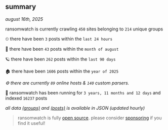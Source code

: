 
## summary
_august 16th, 2025_

ransomwatch is currently crawling `450` sites belonging to `214` unique groups

⏲ there have been `3` posts within the `last 24 hours`

🦈 there have been `43` posts within the `month of august`

🪐 there have been `262` posts within the `last 90 days`

🏚 there have been `1606` posts within the `year of 2025`

_⚙️ there are currently `89` online hosts & `140` custom parsers._

🦕 ransomwatch has been running for `3 years, 11 months and 12 days` and indexed `16237` posts

_all data  [(groups)](http://ransomwhat.telemetry.ltd/groups) and [(posts)](http://ransomwhat.telemetry.ltd/posts) is available in JSON (updated hourly)_

> ransomwatch is fully [open source](https://github.com/joshhighet/ransomwatch#ransomwatch--). please consider [sponsoring](https://github.com/sponsors/joshhighet) if you find it useful!
